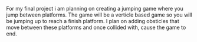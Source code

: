 For my final project i am planning on creating a jumping game where you jump between platforms. 
The game will be a verticle based game so you will be jumping up to reach a finish platform. 
I plan on adding obsticles that move between these platforms and once collided with, cause the game to end.
